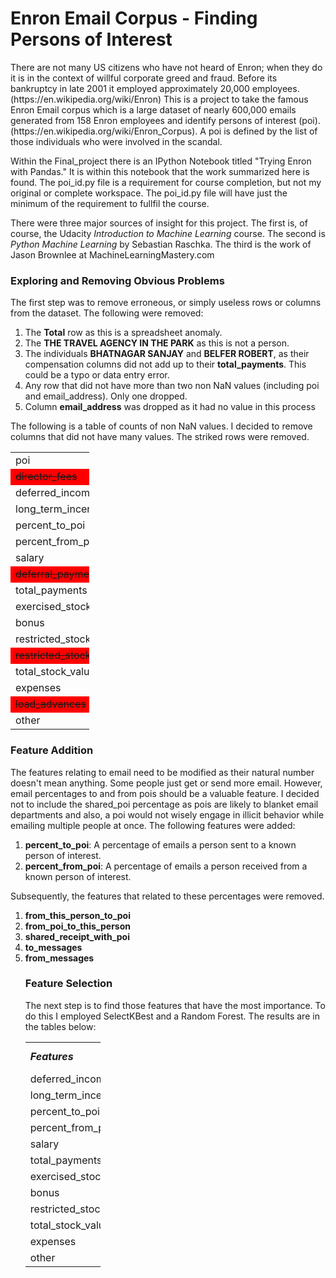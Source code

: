 <H1>Enron Email Corpus - Finding Persons of Interest</H1>
There are not many US citizens who have not heard of Enron; when they do it is in the context of willful corporate greed and fraud. Before its bankruptcy in late 2001 it employed approximately 20,000 employees. (https://en.wikipedia.org/wiki/Enron) This is a project to take the famous Enron Email corpus which is a large dataset of nearly 600,000 emails generated from 158 Enron employees and identify persons of interest (poi). (https://en.wikipedia.org/wiki/Enron_Corpus). A poi is defined by the list of those individuals who were involved in the scandal.

Within the Final_project there is an IPython Notebook titled "Trying Enron with Pandas." It is within this notebook that the work summarized here is found. The poi_id.py file is a requirement for course completion, but not my original or complete workspace. The poi_id.py file will have just the minimum of the requirement to fullfil the course. 

There were three major sources of insight for this project. The first is, of course, the Udacity <i>Introduction to Machine Learning</i> course. The second is <i>Python Machine Learning</i> by Sebastian Raschka. The third is the work of Jason Brownlee at MachineLearningMastery.com

<h3>Exploring and Removing Obvious Problems</h3>
The first step was to remove erroneous, or simply useless rows or columns from the dataset. The following were removed: 
<ol>
<li>The <b>Total</b> row as this is a spreadsheet anomaly. </li>
<li>The <b>THE TRAVEL AGENCY IN THE PARK</b> as this is not a person. </li>
<li>The individuals <b>BHATNAGAR SANJAY</b> and <b>BELFER ROBERT</b>, as their compensation columns did not add up to their <b>total_payments</b>. This could be a typo or data entry error. </li>
<li>Any row that did not have more than two non NaN values (including poi and email_address). Only one dropped. </li>
<li>Column <b>email_address</b> was dropped as it had no value in this process</li>
</ol>
The following is a table of counts of non NaN values. I decided to remove columns that did not have many values. The striked rows were removed. 
<table style="width:25%">
  <tr>
    <td>poi</td><td>141</td>
  </tr>
  <tr bgcolor="#FF0000">
    <td><strike>director_fees</strike></td><td>14</td>
  </tr>
  <tr>
    <td>deferred_income</td><td>48</td>
  </tr>
  <tr>
    <td>long_term_incentive</td><td>65</td>
  </tr>
  <tr>
    <td>percent_to_poi</td><td>85</td>
  </tr>
  <tr>
    <td>percent_from_poi</td><td>85</td>
  </tr>
  <tr>
    <td>salary</td><td>94</td>
  </tr>
  <tr bgcolor="#FF0000">
    <td><strike>deferral_payments</strike></td><td>37</td>
  </tr>
  <tr>
    <td>total_payments</td><td>121</td>
  </tr>
  <tr>
    <td>exercised_stock_options</td><td>99</td>
  </tr>
  <tr>
    <td>bonus</td><td>81</td>
  </tr>
  <tr>
    <td>restricted_stock</td><td>108</td>
  </tr>
  <tr bgcolor="#FF0000">
    <td><strike>restricted_stock_deferred</strike></td><td>15</td>
  </tr>
  <tr>
    <td>total_stock_value</td><td>124</td>
  </tr>
  <tr>
    <td>expenses</td><td>94</td>
  </tr>
  <tr bgcolor="#FF0000">
    <td><strike>load_advances</strike></td><td>3</td>
  </tr>
  <tr>
    <td>other</td><td>90</td>
  </tr>
</table>

<h3>Feature Addition</h3>
The features relating to email need to be modified as their natural number doesn't mean anything. Some people just get or send more email. However, email percentages to and from pois should be a valuable feature. I decided not to include the shared_poi percentage as pois are likely to blanket email departments and also, a poi would not wisely engage in illicit behavior while emailing multiple people at once.
The following features were added: 
<ol>
<li><b>percent_to_poi</b>: A percentage of emails a person sent to a known person of interest. </li>
<li><b>percent_from_poi</b>: A percentage of emails a person received from a known person of interest. </li>
</ol> 
Subsequently, the features that related to these percentages were removed. 
<ol>
<li><b>from_this_person_to_poi</b></li>
<li><b>from_poi_to_this_person</b></li>
<li><b>shared_receipt_with_poi</b></li>
<li><b>to_messages</b></li>
<li><b>from_messages</b></li>

<h3>Feature Selection</h3>
The next step is to find those features that have the most importance. To do this I employed SelectKBest and a Random Forest. The results are in the tables below: 

<table style="width:25%">
  <tr><td><b><i>Features</b></i></td><td><b><i>SelectKBest</b></i></td><td><b><i>Random Forest</b></i></td></tr>
  <tr><td>deferred_income</td><td>11.1845801</td><td>0.064717</td></tr>
  <tr><td>long_term_incentive</td><td>9.6222121</td><td>0.058101</td></tr>
  <tr><td>percent_to_poi</td><td>15.9781241</td><td>0.124385</td></tr>
  <tr><td>percent_from_poi</td><td>2.9639901</td><td>0.061409</td></tr>
  <tr><td>salary</td><td>17.7178741</td><td>0.065869</td></tr>
  <tr><td>total_payments</td><td>9.0792751</td><td>0.069305</td></tr>
  <tr><td>exercised_stock_options</td><td>24.4310681</td><td>0.109634</td></tr>
  <tr><td>bonus</td><td>20.2571851</td><td>0.105969</td></tr>
  <tr><td>restricted_stock</td><td>8.8641111</td><td>0.064484</td></tr>
  <tr><td>total_stock_value</td><td>23.6122891</td><td>0.092194</td></tr>
  <tr><td>expenses</td><td>5.8153281</td><td>0.090443</td></tr>
  <tr><td>other</td><td>4.0852121</td><td>0.093490</td></tr>
</table>


